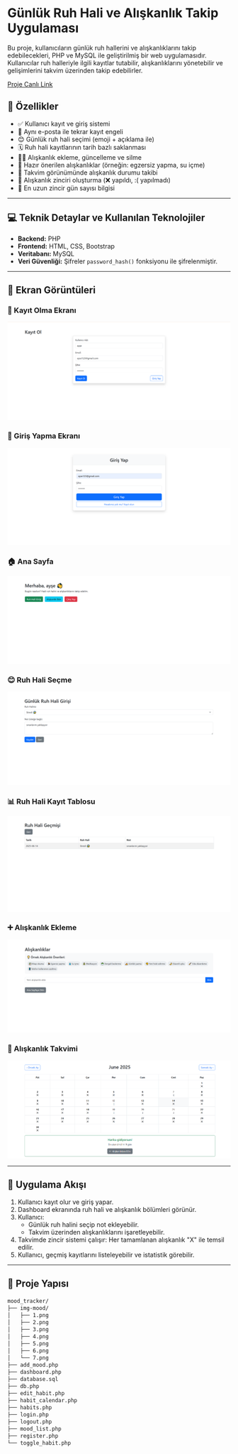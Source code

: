 # Günlük Ruh Hali ve Alışkanlık Takip Uygulaması

Bu proje, kullanıcıların günlük ruh hallerini ve alışkanlıklarını takip edebilecekleri, PHP ve MySQL ile geliştirilmiş bir web uygulamasıdır. Kullanıcılar ruh halleriyle ilgili kayıtlar tutabilir, alışkanlıklarını yönetebilir ve gelişimlerini takvim üzerinden takip edebilirler.

[Proje Canlı Link]( http://95.130.171.20/~st23360859035)

## 🚀 Özellikler

- ✅ Kullanıcı kayıt ve giriş sistemi  
- 🔐 Aynı e-posta ile tekrar kayıt engeli  
- 😊 Günlük ruh hali seçimi (emoji + açıklama ile)  
- 🗓️ Ruh hali kayıtlarının tarih bazlı saklanması  
- 🏃‍♂️ Alışkanlık ekleme, güncelleme ve silme  
- 🌱 Hazır önerilen alışkanlıklar (örneğin: egzersiz yapma, su içme)  
- 📅 Takvim görünümünde alışkanlık durumu takibi  
- 🔄 Alışkanlık zinciri oluşturma (❌ yapıldı, :(  yapılmadı)  
- 🥇 En uzun zincir gün sayısı bilgisi  

---

## 💻 Teknik Detaylar ve Kullanılan Teknolojiler

- **Backend:** PHP 
- **Frontend:** HTML, CSS, Bootstrap
- **Veritabanı:** MySQL
- **Veri Güvenliği:** Şifreler `password_hash()` fonksiyonu ile şifrelenmiştir.

---

## 📸 Ekran Görüntüleri

### 📝 Kayıt Olma Ekranı
![Kayıt Olma](img-mood/1.png)

### 🔑 Giriş Yapma Ekranı
![Giriş Yapma](img-mood/2.png)

### 🏠 Ana Sayfa
![Ana Sayfa](img-mood/3.png)

### 😊 Ruh Hali Seçme
![Ruh Hali Seçme](img-mood/4.png)

### 📊 Ruh Hali Kayıt Tablosu
![Ruh Hali Tablosu](img-mood/5.png)

### ➕ Alışkanlık Ekleme
![Alışkanlık Ekleme](img-mood/6.png)

### 📅 Alışkanlık Takvimi
![Alışkanlık Takvimi](img-mood/7.png)

---

## 🔄 Uygulama Akışı

1. Kullanıcı kayıt olur ve giriş yapar.  
2. Dashboard ekranında ruh hali ve alışkanlık bölümleri görünür.  
3. Kullanıcı:  
   - Günlük ruh halini seçip not ekleyebilir.  
   - Takvim üzerinden alışkanlıklarını işaretleyebilir.  
4. Takvimde zincir sistemi çalışır: Her tamamlanan alışkanlık "X" ile temsil edilir.  
5. Kullanıcı, geçmiş kayıtlarını listeleyebilir ve istatistik görebilir.
---
## 📂 Proje Yapısı

````plaintext
mood_tracker/
├── img-mood/
│   ├── 1.png
│   ├── 2.png
│   ├── 3.png
│   ├── 4.png
│   ├── 5.png
│   ├── 6.png
│   └── 7.png
├── add_mood.php
├── dashboard.php
├── database.sql
├── db.php
├── edit_habit.php
├── habit_calendar.php
├── habits.php
├── login.php
├── logout.php
├── mood_list.php
├── register.php
└── toggle_habit.php


 


